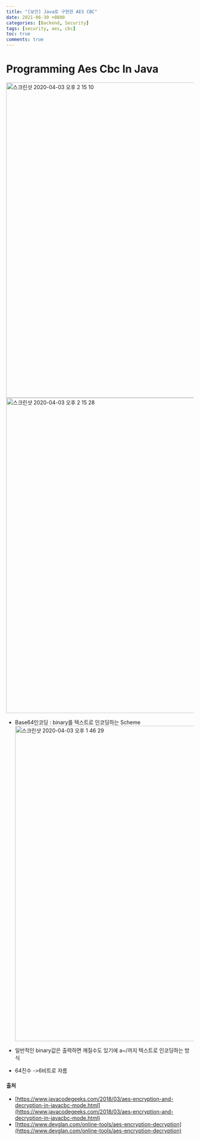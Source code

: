 ```yaml
---
title: "[보안] Java로 구현한 AES CBC"
date: 2021-06-30 +0800
categories: [Backend, Security]
tags: [security, aes, cbc]
toc: true
comments: true
---
```


# Programming Aes Cbc In Java
<img width="844" alt="스크린샷 2020-04-03 오후 2 15 10" src="https://user-images.githubusercontent.com/44339530/78326500-89d21b80-75b5-11ea-9bef-9e903ec00fb5.png"><br>
<img width="844" alt="스크린샷 2020-04-03 오후 2 15 28" src="https://user-images.githubusercontent.com/44339530/78326512-935b8380-75b5-11ea-9e1a-13c060dc5714.png"><br>

- Base64인코딩 : binary를 텍스트로 인코딩하는 Scheme
<img width="844" alt="스크린샷 2020-04-03 오후 1 46 29" src="https://user-images.githubusercontent.com/44339530/78325051-876dc280-75b1-11ea-84e6-ba45b57b2476.png"><br>

- 일반적인 binary값은 출력하면 깨질수도 있기에 a~/까지 텍스트로 인코딩하는 방식<br>
- 64진수 ->6비트로 자름<br>

#### 출처 
- [https://www.javacodegeeks.com/2018/03/aes-encryption-and-decryption-in-javacbc-mode.html](https://www.javacodegeeks.com/2018/03/aes-encryption-and-decryption-in-javacbc-mode.html)
- [https://www.devglan.com/online-tools/aes-encryption-decryption](https://www.devglan.com/online-tools/aes-encryption-decryption)